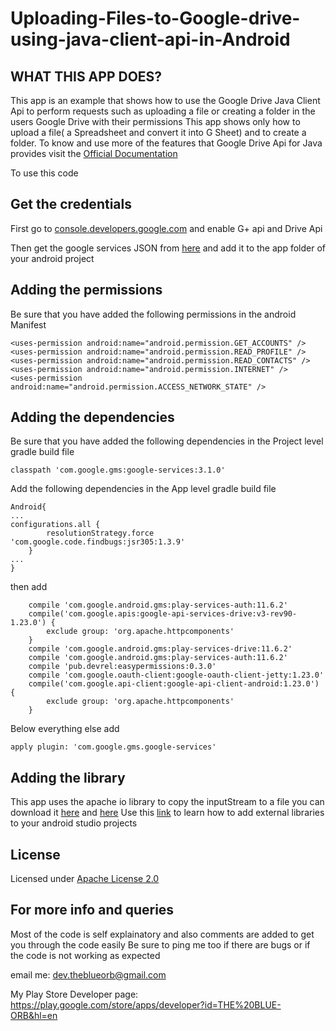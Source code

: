 # Uploading-Files-to-Google-drive-using-java-client-api-in-Android

##  WHAT THIS APP DOES?

This app is an example that shows how to use the Google Drive Java Client Api to perform requests such as uploading a file or creating a folder in the users Google Drive with their permissions
This app shows only how to upload a file( a Spreadsheet and convert it into G Sheet) and to create a folder. To know and use more of the features that Google Drive Api for Java provides visit the [Official Documentation](https://developers.google.com/drive/v3/web/about-sdk)

To use this code

##  Get the credentials
First go to 
[console.developers.google.com](https://console.developers.google.com)
and enable G+ api and Drive Api

Then get the google services JSON from [here](https://developers.google.com/mobile/add?platform=android&cntapi=signin&cnturl=https:%2F%2Fdevelopers.google.com%2Fidentity%2Fsign-in%2Fandroid%2Fsign-in%3Fconfigured%3Dtrue&cntlbl=Continue%20Adding%20Sign-In) and add it to the app folder of your android project


##  Adding the permissions 
Be sure that you have added the following permissions in the android Manifest
 
	
	<uses-permission android:name="android.permission.GET_ACCOUNTS" />
    <uses-permission android:name="android.permission.READ_PROFILE" />
    <uses-permission android:name="android.permission.READ_CONTACTS" />
    <uses-permission android:name="android.permission.INTERNET" />
    <uses-permission android:name="android.permission.ACCESS_NETWORK_STATE" />
	

	
##  Adding the dependencies
Be sure that you have added the following dependencies in the Project level gradle build file

	classpath 'com.google.gms:google-services:3.1.0'		
 
Add the following dependencies in the App level gradle build file
	
	
	Android{
	...
	configurations.all {
			resolutionStrategy.force 'com.google.code.findbugs:jsr305:1.3.9'
		}
	...
	}		
	
	
	
	
then add
	
	
	
		compile 'com.google.android.gms:play-services-auth:11.6.2'
		compile('com.google.apis:google-api-services-drive:v3-rev90-1.23.0') {
			exclude group: 'org.apache.httpcomponents'
		}
		compile 'com.google.android.gms:play-services-drive:11.6.2'
		compile 'com.google.android.gms:play-services-auth:11.6.2'
		compile 'pub.devrel:easypermissions:0.3.0'
		compile 'com.google.oauth-client:google-oauth-client-jetty:1.23.0'
		compile('com.google.api-client:google-api-client-android:1.23.0') {
			exclude group: 'org.apache.httpcomponents'
		}
		
	
	
	
Below everything else add
	
	
	apply plugin: 'com.google.gms.google-services'

##  Adding the library
This app uses the apache io library to copy the inputStream to a file you can download it [here](https://github.com/sdivakarrajesh/Uploading-Files-to-Google-drive-using-java-client-api-in-Android/blob/master/app/libs/commons-net-3.6.jar) and [here](https://github.com/sdivakarrajesh/Uploading-Files-to-Google-drive-using-java-client-api-in-Android/blob/master/app/libs/commons-io-2.6.jar)
Use this [link](https://stackoverflow.com/questions/16608135/android-studio-add-jar-as-library) to learn how to add external libraries to your android studio projects


##  License

Licensed under [Apache License 2.0](http://www.apache.org/licenses/LICENSE-2.0)

##  For more info and queries 



Most of the code is self explainatory and also comments are added to get you through the code easily 
Be sure to ping me too if there are bugs or if the code is not working as expected 


email me:  dev.theblueorb@gmail.com


My Play Store Developer page: https://play.google.com/store/apps/developer?id=THE%20BLUE-ORB&hl=en

